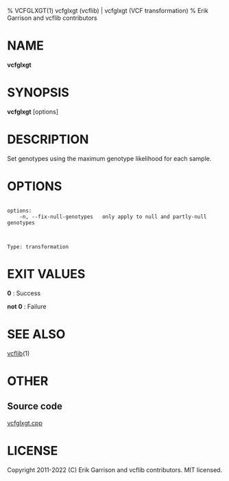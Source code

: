 % VCFGLXGT(1) vcfglxgt (vcflib) | vcfglxgt (VCF transformation)
% Erik Garrison and vcflib contributors

# NAME

**vcfglxgt**

# SYNOPSIS

**vcfglxgt** [options] <vcf file>

# DESCRIPTION

Set genotypes using the maximum genotype likelihood for each sample.



# OPTIONS

```

options:
    -n, --fix-null-genotypes   only apply to null and partly-null genotypes



Type: transformation

```





# EXIT VALUES

**0**
: Success

**not 0**
: Failure

# SEE ALSO



[vcflib](./vcflib.md)(1)



# OTHER

## Source code

[vcfglxgt.cpp](https://github.com/vcflib/vcflib/blob/master/src/vcfglxgt.cpp)

# LICENSE

Copyright 2011-2022 (C) Erik Garrison and vcflib contributors. MIT licensed.

<!--
  Created with ./scripts/bin2md.rb scripts/bin2md-template.erb
-->
